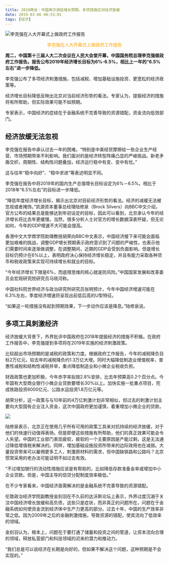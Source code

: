 ```yaml
---
title: 2019两会：中国再次调低增长预期，多项措施应对经济放缓
date: 2019-03-06 00:53:01
tags: [经济]
---
```


![李克强在人大开幕式上做政府工作报告](https://i.loli.net/2019/03/06/5c7ea9c2ac075.jpg)
<center><font color=orange>李克强在人大开幕式上做政府工作报告</font></center>

**周二，中国第十三届人大二次会议在人民大会堂开幕，中国国务院总理李克强做政府工作报告。报告公布2019年经济增长目标为6%-6.5%，相比上一年的“6.5%左右”进一步降低。**

李克强公布了多项经济刺激措施，包括减税、增加基础设施投资、更宽松的经济政策等。

经济增长目标降低反映出北京对当前经济形势的看法。专家认为，提振经济的措施将有所帮助，但实际效果可能不如预期。

专家表示，中国经济的症结在于金融系统不完善导致的资源错配，资金流向低效部门。

## 经济放缓无法忽视
李克强在报告中承认过去一年的困难。“特别是中美经贸摩擦给一些企业生产经营、市场预期带来不利影响。我们面对的是经济转型阵痛凸显的严峻挑战。新老矛盾交织，周期性、结构性问题叠加，经济运行稳中有变、变中有忧。”

这与往年“稳中向好”、“稳中求进”等表述明显不同。

李克强在报告中将2019年的国内生产总值增长目标设定为6%－6.5%。相比于2018年“6.5%左右”的目标进一步降低。

“降低年度经济增长目标，揭示出北京对目前经济形势的看法。经济的减缓无法被忽视或者掩饰。”凯源资本董事总经理陆修泉（Brock Silvers）向BBC中文介绍，官方公布的结果总是能够达到年初设定的目标，因此可以看到，北京承认今年的经济增长将比去年更缓慢。当然，很多分析人士对官方的增长数据深表怀疑，但无论如何，今年的GDP增速不大可能会提高。

香港中文大学商学院助理教授胡荣向BBC中文表示，中国经济接下来可能会面临更加艰难的挑战，调整GDP增长预期表示政府意识到了问题的严峻性，也表示他们需要时间来逐渐做调整，在调整期间，近期的GDP会受到负面影响。但是增长目标仍预计在6%以上，表明政府决心保持经济增长稳定，并且有能力采取各种货币和税收政策来实现可持续增长和就业的目标。

“今年经济增长下限是6%，而底限思维的核心就是防风险。”中国国家发展和改革委员会宏观研究院研究员马晓河称。

中国社科院世界经济与政治研究所研究员张明预计，今年中国经济增速可能在6.3%左右，季度经济增速将呈现出前低后高的U型特征。

“如果这一轮措施没有起到预期效果，下一步动作应该是降息。”陆修泉说。

## 多项工具刺激经济

经济放缓大背景下，外界批评中国政府在2018年提振经济的措施不积极。在政府工作报告中，李克强提到多项将在2019年实施的经济刺激政策。

比较超出市场预期的是减税的政策和力度。根据政府工作报告，今年的减税降负目标2万亿元，较去年的减税降负约1.3万亿大增。同时大幅降低制造业增值税率，普惠性减税和结构性减税并举，重点降低制造业和小微企业税收负担。

财政政策也更加积极，今年赤字率拟按2.8%安排，比去年预算高0.2个百分点。今年国有大型商业银行小微企业贷款要增长30%以上。加快实施一批重点项目，完成铁路投资8000亿元、公路水运投资1.8万亿元等。

胡荣分析，这一政策与与10年前的4万亿刺激计划非常相似，但过去的刺激计划主要向大型国有企业注入资金，这次中国政府更加谨慎，着重增加小微企业的贷款。

![](https://i.loli.net/2019/03/06/5c7ea9c2afd61.jpg)

陆修泉表示，北京正在使用几乎所有可用的政策工具来对抗持续的经济放缓，对于他们的快速行动值得表扬。但是即便这些措施有所帮助，他们的真正效果可能会令人失望。中国的工业部门表现疲软，疲软的一个主要原因是产能过剩，这是无法通过降低增值税来解决的。同样，增加基础设施投资所带来的边际效用也在减弱。大量投资带来可以雇佣更多工人，刺激原材料的需求，但中国缺铁路和公路吗？北京惯常采用的老办法可能证明不如过去有效。

“不过增加银行的流动性措施应该是有帮助的，比如降低存款准备金率或增加中小企业贷款。但是，中国主导的信贷分配制度效率极低。”

在不少专家看来，中国经济亟需解决的是金融系统不完善导致的资源错配。

伦敦政治经济学院副教授金刻羽在不久前的达沃斯论坛上表示，外界过度沉溺于关注中国经济增长放缓和高负债，这些只是症状，而非真正的问题所在，问题在于金融系统如何使资金流到经济体中生产力更高的部分。过去十年，中国的生产效率非常之低。因为2009年之后的金融刺激措施，导致资源的错配，使其流向了低效率的领域。

金刻羽认为，根本上，问题在于要打通了储蓄和投资之间的管道，让资本流向合理的领域，释放私营部门和科技领域的迟来的潜力和推动力。

“我们总是可以说经济在长期是向好的，但如果不解决这个问题，这种预期是不会实现的。”